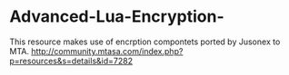 Advanced-Lua-Encryption-
========================

This resource makes use of encrption compontets ported by Jusonex to MTA.
http://community.mtasa.com/index.php?p=resources&s=details&id=7282


